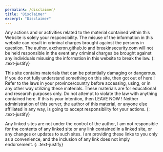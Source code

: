 ```yaml
---
permalink: /disclaimer/
title: "Disclaimer"
excerpt: "Disclaimer"
---
```

Any actions and or activities related to the material contained within this Website is solely your responsibility. The misuse of the information in this website can result in criminal charges brought against the persons in question. The author, axcheron.github.io and breakinsecurity.com will not be held responsible in the event any criminal charges be brought against any individuals misusing the information in this website to break the law.
{: .text-justify}

This site contains materials that can be potentially damaging or dangerous. If you do not fully understand something on this site, then got out of here ! Refer to the laws in your province/country before accessing, using, or in any other way utilizing these materials. These materials are for educational and research purposes only. Do not attempt to violate the law with anything contained here. If this is your intention, then LEAVE NOW ! Neither administration of this server, the author of this material, or anyone else affiliated in any way, is going to accept responsibility for your actions.
{: .text-justify}

Any linked sites are not under the control of the author, I am not responsible for the contents of any linked site or any link contained in a linked site, or any changes or updates to such sites. I am providing these links to you only as a convenience, and the inclusion of any link does not imply endorsement.
{: .text-justify}